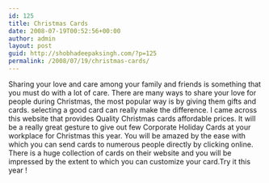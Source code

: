 ```yaml
---
id: 125
title: Christmas Cards
date: 2008-07-19T00:52:56+00:00
author: admin
layout: post
guid: http://shobhadeepaksingh.com/?p=125
permalink: /2008/07/19/christmas-cards/
---
```

Sharing your love and care among your family and friends is something that you must do with a lot of care. There are many ways to share your love for people during Christmas, the most popular way is by giving them gifts and cards. selecting a good card can really make the difference. I came across this website that provides Quality Christmas cards affordable prices. It will be a really great gesture to give out few Corporate Holiday Cards at your workplace for Christmas this year. You will be amazed by the ease with which you can send cards to numerous people directly by clicking online. There is a huge collection of cards on their website and you will be impressed by the extent to which you can customize your card.Try it this year !